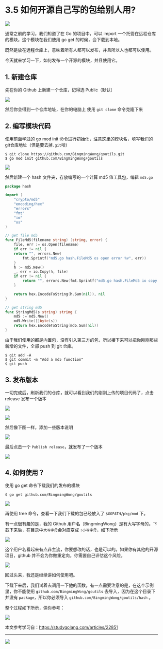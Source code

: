 # 3.5 如何开源自己写的包给别人用?

![](http://image.iswbm.com/20200607145423.png)

通常之前的学习，我们知道了在 Go 的项目中，可以 import 一个托管在远程仓库的模块，这个模块在我们使用 go get 的时候，会下载到本地。

既然是放在远程仓库上，意味着所有人都可以发布，并且所以人也都可以使用。

今天就来学习一下，如何发布一个开源的模块，并且使用它。

## 1. 新建仓库

先在你的 Github 上新建一个仓库，记得选 Public（默认）

![](http://image.python-online.cn/image-20200317202948177.png)

然后你会得到一个仓库地址，在你的电脑上 使用 `git clone` 命令克隆下来

## 2. 编写模块代码

使用前面学过的 go mod init 命令进行初始化，注意这里的模块名，填写我们的git仓库地址（但是要去掉`.git`哈）

```
$ git clone https://github.com/BingmingWong/goutils.git
$ go mod init github.com/BingmingWong/goutils
```

![](http://image.python-online.cn/image-20200317211914020.png)

然后新建一个 hash 文件夹，存放编写的一个计算 md5 值工具包，编辑 `md5.go`

```go
package hash

import (
    "crypto/md5"
    "encoding/hex"
    "errors"
    "fmt"
    "io"
    "os"
)

// get file md5
func FileMd5(filename string) (string, error) {
    file, err := os.Open(filename)
    if err != nil {
    return "", errors.New(
        fmt.Sprintf("md5.go hash.FileMd5 os open error %v", err))
    }
    h := md5.New()
    _, err = io.Copy(h, file)
    if err != nil {
        return "", errors.New(fmt.Sprintf("md5.go hash.FileMd5 io copy error %v", err))
    }

    return hex.EncodeToString(h.Sum(nil)), nil
}

// get string md5
func StringMd5(s string) string {
    md5 := md5.New()
    md5.Write([]byte(s))
    return hex.EncodeToString(md5.Sum(nil))
}
```

由于我们使用的都是内置包，没有引入第三方的包，所以接下来可以把你刚刚那些新增的文件，全部 push 到 git 仓库。

```shell
$ git add -A
$ git commit -m "Add a md5 function"
$ git push
```

## 3. 发布版本

一切完成后，刷新我们的仓库，就可以看到我们的刚刚上传的项目代码了，点击 release 发布一个版本

![](http://image.python-online.cn/image-20200317212645500.png)



![](http://image.python-online.cn/image-20200317212816613.png)

然后像下图一样，添加一些版本说明

![](http://image.python-online.cn/image-20200317213121828.png)

最后点击一个 `Publish release`，就发布了一个版本

![](http://image.python-online.cn/image-20200317213331606.png)

## 4. 如何使用？

使用 go get 命令下载我们的发布的模块

```shell
$ go get github.com/BingmingWong/goutils
```

![](http://image.python-online.cn/image-20200321130405670.png)

再使用 tree 命令，查看一下我们下载的包已经放入了 `$GOPATH/pkg/mod` 下。

有一点很有趣的是，我的 Github 用户名（BingmingWong）是有大写字母的，下载下来后，在目录中`大写字母`会对应变成 `!小写字母`，如下所示

![](http://image.python-online.cn/image-20200321130456438.png)

这个用户名看起来有点非主流，你要想改的话，也是可以的。如果你有其他的开源项目，github 并不会为你做重定向，你需要自己评估这个风险。

![](http://image.python-online.cn/image-20200321132052173.png)

回过头来，我还是继续讲如何使用吧。

下载下来后，我们试着去调用一下他的函数，有一点需要注意的是，在这个示例里，你不能使用 `github.com/BingmingWong/goutils` 去导入，因为在这个目录下并没有 `package`，所以你必须导入 `github.com/BingmingWong/goutils/hash` 。

整个过程如下所示，供你参考：

![](http://image.python-online.cn/image-20200321133247067.png)



本文参考学习自：https://studygolang.com/articles/22851



---



![](http://image.iswbm.com/20200607174235.png)

